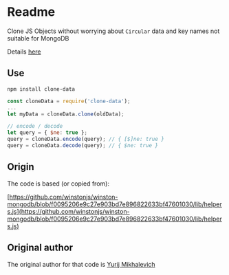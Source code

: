 # Readme

Clone JS Objects without worrying about `Circular` data and key names not suitable for MongoDB 

Details [here](https://jira.mongodb.org/browse/SERVER-3229?focusedCommentId=36821&page=com.atlassian.jira.plugin.system.issuetabpanels%3Acomment-tabpanel#comment-36821)


## Use

`npm install clone-data`

```javascript
const cloneData = require('clone-data');
...
let myData = cloneData.clone(oldData);

// encode / decode
let query = { $ne: true };
query = cloneData.encode(query); // { [$]ne: true }
query = cloneData.decode(query); // { $ne: true }
```


## Origin

The code is based (or copied from):

[https://github.com/winstonjs/winston-mongodb/blob/f0095206e9c27e903bd7e896822633bf47601030/lib/helpers.js](https://github.com/winstonjs/winston-mongodb/blob/f0095206e9c27e903bd7e896822633bf47601030/lib/helpers.js)

## Original author

The original author for that code is [Yurij Mikhalevich](https://github.com/yurijmikhalevich)
